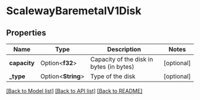 # ScalewayBaremetalV1Disk

## Properties

Name | Type | Description | Notes
------------ | ------------- | ------------- | -------------
**capacity** | Option<**f32**> | Capacity of the disk in bytes (in bytes) | [optional]
**_type** | Option<**String**> | Type of the disk | [optional]

[[Back to Model list]](../README.md#documentation-for-models) [[Back to API list]](../README.md#documentation-for-api-endpoints) [[Back to README]](../README.md)


